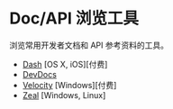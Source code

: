 # Doc/API 浏览工具

浏览常用开发者文档和 API 参考资料的工具。

* [Dash](https://kapeli.com/dash) [OS X, iOS][付费]
* [DevDocs](http://devdocs.io/)
* [Velocity](https://velocity.silverlakesoftware.com/) [Windows][付费]
* [Zeal](https://zealdocs.org/) [Windows, Linux]
